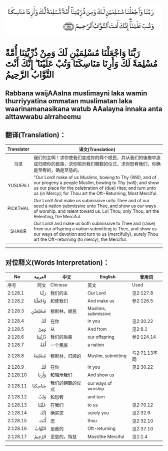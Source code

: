 ![002:128](images/002_128.gif)

#   رَبَّنَا وَاجْعَلْنَا مُسْلِمَيْنِ لَكَ وَمِنْ ذُرِّيَّتِنَا أُمَّةً مُسْلِمَةً لَكَ وَأَرِنَا مَنَاسِكَنَا وَتُبْ عَلَيْنَا ۖ إِنَّكَ أَنْتَ التَّوَّابُ الرَّحِيمُ 

## Rabbana waijAAalna muslimayni laka wamin thurriyyatina ommatan muslimatan laka waarinamanasikana watub AAalayna innaka anta alttawwabu alrraheemu

## 翻译(Translation)：

| Translator | 译文(Translation)                                            |
|:----------:| ------------------------------------------------------------ |
| 马坚       | 我们的主啊！求你使我们变成你的两个顺民，并从我们的後裔中造成归顺你的民族，求你昭示我们朝觐的仪式，求你恕宥我们，你确是至宥的，确是至慈的。 |
| YUSUFALI   | "Our Lord! make of us Muslims, bowing to Thy (Will), and of our progeny a people Muslim, bowing to Thy (will); and show us our place for the celebration of (due) rites; and turn unto us (in Mercy); for Thou art the Oft-Returning, Most Merciful. |
| PICKTHAL   | Our Lord! And make us submissive unto Thee and of our seed a nation submissive unto Thee, and show us our ways of worship, and relent toward us. Lo! Thou, only Thou, art the Relenting, the Merciful. |
| SHAKIR     | Our Lord! and make us both submissive to Thee and (raise) from our offspring a nation submitting to Thee, and show us our ways of devotion and turn to us (mercifully), surely Thou art the Oft-returning (to mercy), the Merciful. |

---

## 对位释义(Words Interpretation)：

| No       | العربية | 中文             | English             | 曾用词        |
| -------- | ------: | ---------------- | ------------------- | ------------- |
| 序号     |    阿文 | Chinese          | 英文                | Used          |
| 2:128.1  |    رَبَّنَا | 我们的主         | Our Lord            | 见2:127.8     |
| 2:128.2  | وَاجْعَلْنَا | 和使我们         | And make us         | 参2:126.5     |
| 2:128.3  |  مُسْلِمَيْنِ | 穆斯林，顺民     | Muslims, submissive |               |
| 2:128.4  |      لَكَ | 在你             | in you              | 见2:30.22     |
| 2:128.5  |     وَمِنْ | 从               | And from            | 见2:8.1       |
| 2:128.6  |  ذُرِّيَّتِنَا | 我们的后裔       | our offspring       | 参2:124.14    |
| 2:128.7  |     أُمَّةً | 一个民族         | a nation            |               |
| 2:128.8  |   مُسْلِمَةً | 穆斯林，归顺的   | Muslim, submitting  | 与2:71.13不同 |
| 2:128.9  |      لَكَ | 在你             | in you              | 见2:30.22     |
| 2:128.10 |   وَأَرِنَا | 和昭示我们       | And show us         |               |
| 2:128.11 | مَنَاسِكَنَا | 我们的朝觐的仪式 | our ways of worship |               |
| 2:128.12 |     وَتُبْ | 和恕宥           | and turn            |               |
| 2:128.13 |   عَلَيْنَا | 在我们           | to us               | 见2:70.12     |
| 2:128.14 |     إِنَّكَ | 确实您           | surely you          | 见2:32.9      |
| 2:128.15 |     أَنْتَ | 您               | thou                | 见2:32.10     |
| 2:128.16 |  التَّوَّابُ | 至赦的           | Oft-returning       | 见2:37.10     |
| 2:128.17 |  الرَّحِيمُ | 至慈的，特慈     | Most/the Merciful   | 见1:1.4       |

---
